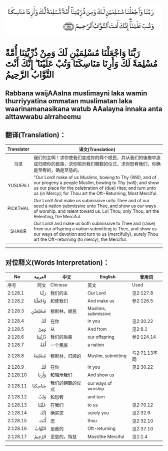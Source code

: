 ![002:128](images/002_128.gif)

#   رَبَّنَا وَاجْعَلْنَا مُسْلِمَيْنِ لَكَ وَمِنْ ذُرِّيَّتِنَا أُمَّةً مُسْلِمَةً لَكَ وَأَرِنَا مَنَاسِكَنَا وَتُبْ عَلَيْنَا ۖ إِنَّكَ أَنْتَ التَّوَّابُ الرَّحِيمُ 

## Rabbana waijAAalna muslimayni laka wamin thurriyyatina ommatan muslimatan laka waarinamanasikana watub AAalayna innaka anta alttawwabu alrraheemu

## 翻译(Translation)：

| Translator | 译文(Translation)                                            |
|:----------:| ------------------------------------------------------------ |
| 马坚       | 我们的主啊！求你使我们变成你的两个顺民，并从我们的後裔中造成归顺你的民族，求你昭示我们朝觐的仪式，求你恕宥我们，你确是至宥的，确是至慈的。 |
| YUSUFALI   | "Our Lord! make of us Muslims, bowing to Thy (Will), and of our progeny a people Muslim, bowing to Thy (will); and show us our place for the celebration of (due) rites; and turn unto us (in Mercy); for Thou art the Oft-Returning, Most Merciful. |
| PICKTHAL   | Our Lord! And make us submissive unto Thee and of our seed a nation submissive unto Thee, and show us our ways of worship, and relent toward us. Lo! Thou, only Thou, art the Relenting, the Merciful. |
| SHAKIR     | Our Lord! and make us both submissive to Thee and (raise) from our offspring a nation submitting to Thee, and show us our ways of devotion and turn to us (mercifully), surely Thou art the Oft-returning (to mercy), the Merciful. |

---

## 对位释义(Words Interpretation)：

| No       | العربية | 中文             | English             | 曾用词        |
| -------- | ------: | ---------------- | ------------------- | ------------- |
| 序号     |    阿文 | Chinese          | 英文                | Used          |
| 2:128.1  |    رَبَّنَا | 我们的主         | Our Lord            | 见2:127.8     |
| 2:128.2  | وَاجْعَلْنَا | 和使我们         | And make us         | 参2:126.5     |
| 2:128.3  |  مُسْلِمَيْنِ | 穆斯林，顺民     | Muslims, submissive |               |
| 2:128.4  |      لَكَ | 在你             | in you              | 见2:30.22     |
| 2:128.5  |     وَمِنْ | 从               | And from            | 见2:8.1       |
| 2:128.6  |  ذُرِّيَّتِنَا | 我们的后裔       | our offspring       | 参2:124.14    |
| 2:128.7  |     أُمَّةً | 一个民族         | a nation            |               |
| 2:128.8  |   مُسْلِمَةً | 穆斯林，归顺的   | Muslim, submitting  | 与2:71.13不同 |
| 2:128.9  |      لَكَ | 在你             | in you              | 见2:30.22     |
| 2:128.10 |   وَأَرِنَا | 和昭示我们       | And show us         |               |
| 2:128.11 | مَنَاسِكَنَا | 我们的朝觐的仪式 | our ways of worship |               |
| 2:128.12 |     وَتُبْ | 和恕宥           | and turn            |               |
| 2:128.13 |   عَلَيْنَا | 在我们           | to us               | 见2:70.12     |
| 2:128.14 |     إِنَّكَ | 确实您           | surely you          | 见2:32.9      |
| 2:128.15 |     أَنْتَ | 您               | thou                | 见2:32.10     |
| 2:128.16 |  التَّوَّابُ | 至赦的           | Oft-returning       | 见2:37.10     |
| 2:128.17 |  الرَّحِيمُ | 至慈的，特慈     | Most/the Merciful   | 见1:1.4       |

---
